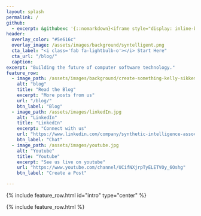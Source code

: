 ```yaml
---
layout: splash
permalink: /
github:
  - excerpt: &githubexc '{::nomarkdown}<iframe style="display: inline-block;" src="https://ghbtns.com/github-btn.html?user=metaera&repo=syntelligent.org&type=star&count=true&size=large" frameborder="0" scrolling="0" width="160px" height="30px"></iframe> <iframe style="display: inline-block;" src="https://ghbtns.com/github-btn.html?user=metaera&repo=syntelligent.org&type=fork&count=true&size=large" frameborder="0" scrolling="0" width="158px" height="30px"></iframe>{:/nomarkdown}'
header:
  overlay_color: "#5e616c"
  overlay_image: /assets/images/background/syntelligent.png
  cta_label: "<i class='fab fa-lightbulb-o'></i> Start Here"
  cta_url: "/blog/"
  caption:
excerpt: "Building the future of computer software technology."
feature_row:
  - image_path: /assets/images/background/create-something-kelly-sikkema-Nlax2tu89bU-unsplash.webp
    alt: "blog"
    title: "Read the Blog"
    excerpt: "More posts from us"
    url: "/blog/"
    btn_label: "Blog"
  - image_path: /assets/images/linkedIn.jpg
    alt: "LinkedIn"
    title: "LinkedIn"
    excerpt: "Connect with us"
    url: "https://www.linkedin.com/company/synthetic-intelligence-association"
    btn_label: "Chat"
  - image_path: /assets/images/youtube.jpg
    alt: "Youtube"
    title: "Youtube"
    excerpt: "See us live on youtube"
    url: "https://www.youtube.com/channel/UCifNXjrpTyELETVOy_6Oshg"
    btn_label: "Create a Post"

---
```



<style>
.archive__item-teaser {
    height: 250px;
}
.bravereferral {
  text-align: center;
}
</style>

{% include feature_row.html id="intro" type="center" %}



{% include feature_row.html %}
